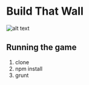 # Build That Wall

![alt text][logo]

[logo]: https://github.com/bobonthenet/BuildThatWallGame/tree/master/src/NotInBuild/screenshot.png

## Running the game

  1. clone
  2. npm install
  3. grunt
